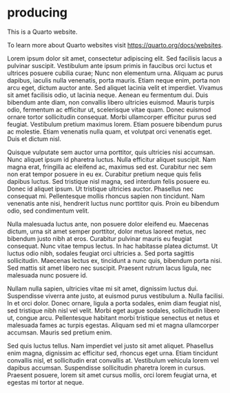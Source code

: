 # producing


This is a Quarto website.

To learn more about Quarto websites visit
<https://quarto.org/docs/websites>.

Lorem ipsum dolor sit amet, consectetur adipiscing elit. Sed facilisis
lacus a pulvinar suscipit. Vestibulum ante ipsum primis in faucibus orci
luctus et ultrices posuere cubilia curae; Nunc non elementum urna.
Aliquam ac purus dapibus, iaculis nulla venenatis, porta mauris. Etiam
neque enim, porta non arcu eget, dictum auctor ante. Sed aliquet lacinia
velit et imperdiet. Vivamus sit amet facilisis odio, ut lacinia neque.
Aenean eu fermentum dui. Duis bibendum ante diam, non convallis libero
ultricies euismod. Mauris turpis odio, fermentum ac efficitur ut,
scelerisque vitae quam. Donec euismod ornare tortor sollicitudin
consequat. Morbi ullamcorper efficitur purus sed feugiat. Vestibulum
pretium maximus lorem. Etiam posuere bibendum purus ac molestie. Etiam
venenatis nulla quam, et volutpat orci venenatis eget. Duis et dictum
nisl.

Quisque vulputate sem auctor urna porttitor, quis ultricies nisi
accumsan. Nunc aliquet ipsum id pharetra luctus. Nulla efficitur aliquet
suscipit. Nam magna erat, fringilla ac eleifend ac, maximus sed est.
Curabitur nec sem non erat tempor posuere in eu ex. Curabitur pretium
neque quis felis dapibus luctus. Sed tristique nisl magna, sed interdum
felis posuere eu. Donec id aliquet ipsum. Ut tristique ultricies auctor.
Phasellus nec consequat mi. Pellentesque mollis rhoncus sapien non
tincidunt. Nam venenatis ante nisi, hendrerit luctus nunc porttitor
quis. Proin eu bibendum odio, sed condimentum velit.

Nulla malesuada luctus ante, non posuere dolor eleifend eu. Maecenas
dictum, urna sit amet semper porttitor, dolor metus laoreet metus, nec
bibendum justo nibh at eros. Curabitur pulvinar mauris eu feugiat
consequat. Nunc vitae tempus lectus. In hac habitasse platea dictumst.
Ut luctus odio nibh, sodales feugiat orci ultricies a. Sed porta
sagittis sollicitudin. Maecenas lectus ex, tincidunt a nunc quis,
bibendum porta nisi. Sed mattis sit amet libero nec suscipit. Praesent
rutrum lacus ligula, nec malesuada nunc posuere id.

Nullam nulla sapien, ultricies vitae mi sit amet, dignissim luctus dui.
Suspendisse viverra ante justo, at euismod purus vestibulum a. Nulla
facilisi. In et orci dolor. Donec ornare, ligula a porta sodales, enim
diam feugiat nisl, sed tristique nibh nisl vel velit. Morbi eget augue
sodales, sollicitudin libero ut, congue arcu. Pellentesque habitant
morbi tristique senectus et netus et malesuada fames ac turpis egestas.
Aliquam sed mi et magna ullamcorper accumsan. Mauris sed pretium enim.

Sed quis luctus tellus. Nam imperdiet vel justo sit amet aliquet.
Phasellus enim magna, dignissim ac efficitur sed, rhoncus eget urna.
Etiam tincidunt convallis nisl, et sollicitudin erat convallis at.
Vestibulum vehicula lorem vel dapibus accumsan. Suspendisse sollicitudin
pharetra lorem in cursus. Praesent posuere, lorem sit amet cursus
mollis, orci lorem feugiat urna, et egestas mi tortor at neque.
